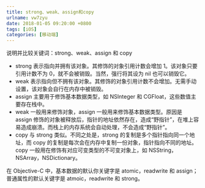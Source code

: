 ```yaml
---
title: strong、weak、assign和copy
urlname: vw7zyu
date: 2018-01-05 09:20:00 +0800
tags: [iOS]
categories: [移动端]
---
```


说明并比较关键词：strong、weak、assign 和 copy

<!-- more -->

- strong 表示指向并拥有该对象。其修饰的对象引用计数会增加 1。该对象只要引用计数不为 0，就不会被销毁。当然，强行将其设为 nil 也可以销毁它。
- weak 表示指向但不拥有该对象。其修饰的对象引用计数不会增加。无需手动设置，该对象会自行在内存中被销毁。
- assign 主要用于修饰基本数据类型，如 NSInteger 和 CGFloat，这些数值主要存在栈中。
- weak 一般用来修饰对象，assign 一般用来修饰基本数据类型。原因是 assign 修饰的对象被释放后，指针的地址依然存在，造成“野指针”，在堆上容易造成崩溃。而栈上的内存系统会自动处理，不会造成“野指针”。
- copy 与 strong 类似。不同之处是，strong 的复制是多个指针指向同一个地址，而 copy 的复制是每次会在内存中复制一份对象，指针指向不同的地址。copy 一般用在修饰有对应可变类型的不可变对象上，如 NSString，NSArray，NSDictionary。

在 Objective-C 中，基本数据的默认你关键字是 atomic，readwrite 和 assign；普通属性的默认关键字是 atmoic，readwrite 和 strong。
